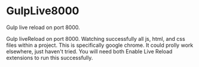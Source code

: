# GulpLive8000
Gulp live reload on port 8000.

Gulp liveReload on port 8000. Watching successfully all js, html, and css files within a project.
This is specifically google chrome. It could prolly work elsewhere, just haven't tried.
You will need both Enable Live Reload extensions to run this successfully.
